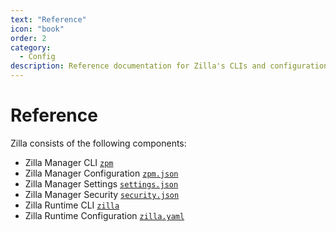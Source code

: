 ```yaml
---
text: "Reference"
icon: "book"
order: 2
category:
  - Config
description: Reference documentation for Zilla's CLIs and configuration formats.
---
```


# Reference

Zilla consists of the following components:

* Zilla Manager CLI [`zpm`](zpm.yaml/zpm-cli.md)
* Zilla Manager Configuration [`zpm.json`](zpm.yaml/README.md)
* Zilla Manager Settings [`settings.json`](zpm.yaml/README.md#settings)
* Zilla Manager Security [`security.json`](zpm.yaml/README.md#security)
* Zilla Runtime CLI [`zilla`](zilla.yaml/zilla-cli.md)
* Zilla Runtime Configuration [`zilla.yaml`](zilla.yaml/README.md)
